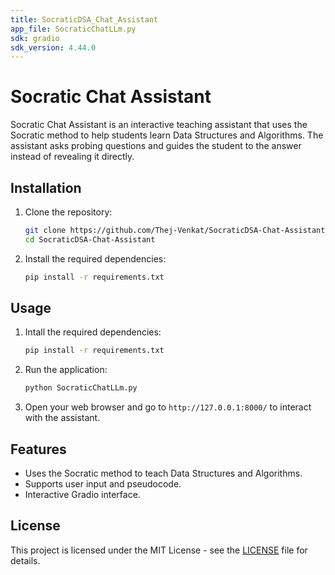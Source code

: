 ```yaml
---
title: SocraticDSA_Chat_Assistant
app_file: SocraticChatLLm.py
sdk: gradio
sdk_version: 4.44.0
---
```

# Socratic Chat Assistant

Socratic Chat Assistant is an interactive teaching assistant that uses the Socratic method to help students learn Data Structures and Algorithms. The assistant asks probing questions and guides the student to the answer instead of revealing it directly.

## Installation

1. Clone the repository:
    ```sh
    git clone https://github.com/Thej-Venkat/SocraticDSA-Chat-Assistant.git
    cd SocraticDSA-Chat-Assistant
    ```

2. Install the required dependencies:
    ```sh
    pip install -r requirements.txt
    ```

## Usage

1. Intall the required dependencies:
    ```sh
    pip install -r requirements.txt
    ```

2. Run the application:
    ```sh
    python SocraticChatLLm.py
    ```

3. Open your web browser and go to `http://127.0.0.1:8000/` to interact with the assistant.

## Features

- Uses the Socratic method to teach Data Structures and Algorithms.
- Supports user input and pseudocode.
- Interactive Gradio interface.

## License

This project is licensed under the MIT License - see the [LICENSE](LICENSE) file for details.